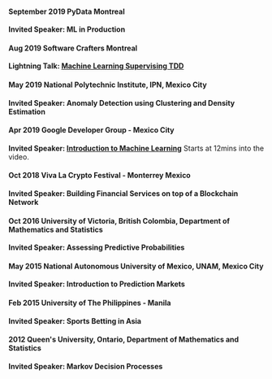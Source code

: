 <!--
.. **: Talks
.. slug: talks
.. title: Talks
.. : 2019-08-17 17:21:01 UTC-04:00
.. tags: machine-learning
.. category: 
.. link: 
.. : 
.. type: text
-->

#### September 2019 PyData Montreal

**Invited Speaker: ML in Production**

#### Aug 2019   Software Crafters Montreal

**Lightning Talk: [Machine Learning Supervising TDD](https://medium.com/@ravikalia/machine-learning-supervising-tdd-ad46ab3a0e8c)**

#### May 2019   National Polytechnic Institute, IPN, Mexico City

**Invited Speaker: Anomaly Detection using Clustering and Density Estimation**

#### Apr 2019   Google Developer Group - Mexico City

**Invited Speaker: [Introduction to Machine Learning](https://www.facebook.com/GDGIPN/videos/vb.139496086201859/2096982383932582/?type=2&theater)**  Starts at 12mins into the video.

#### Oct 2018   Viva La Crypto Festival - Monterrey Mexico

**Invited Speaker: Building Financial Services on top of a Blockchain Network**

#### Oct 2016   University of Victoria, British Colombia, Department of Mathematics and Statistics

**Invited Speaker: Assessing Predictive Probabilities**

####  May 2015   National Autonomous University of Mexico, UNAM, Mexico City

**Invited Speaker: Introduction to Prediction Markets**

#### Feb 2015   University of The Philippines - Manila

**Invited Speaker: Sports Betting in Asia**

####  2012   Queen's University, Ontario, Department of Mathematics and Statistics

 **Invited Speaker: Markov Decision Processes**